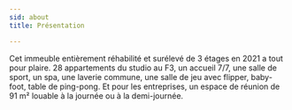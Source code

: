 ```yaml
---
sid: about
title: Présentation

---
```

Cet immeuble entièrement réhabilité et surélevé de 3 étages en 2021 a tout pour plaire. 28 appartements du studio au F3, un accueil 7/7, une salle de sport, un spa, une laverie commune, une salle de jeu avec flipper, baby-foot, table de ping-pong. Et pour les entreprises, un espace de réunion de 91 m² louable à la journée ou à la demi-journée.